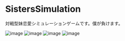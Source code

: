 # SistersSimulation
対戦型妹恋愛シミュレーションゲームです。僕が負けます。

![image](https://github.com/onaka-yurusugi/SistersSimulation/assets/36509859/71e562e3-8dd6-44c0-8ed8-6d78d50831d9)
![image](https://github.com/onaka-yurusugi/SistersSimulation/assets/36509859/8f7f2608-5002-43a3-92d8-a0fdc9b6a941)
![image](https://github.com/onaka-yurusugi/SistersSimulation/assets/36509859/72e5464d-2941-4c3c-9b7c-3388f44e81c1)
![image](https://github.com/onaka-yurusugi/SistersSimulation/assets/36509859/7eb8c914-416b-42b1-965a-1bda956990ce)
